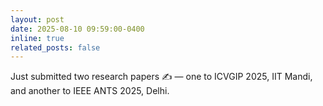 ```yaml
---
layout: post
date: 2025-08-10 09:59:00-0400
inline: true
related_posts: false
---
```


Just submitted two research papers ✍️ — one to ICVGIP 2025, IIT Mandi, and another to IEEE ANTS 2025, Delhi.
